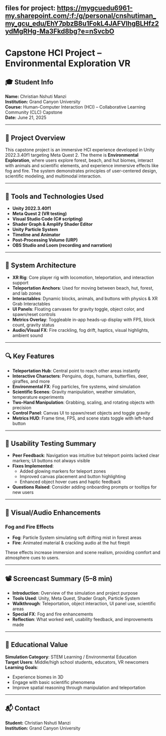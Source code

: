 

## files for project: https://mygcuedu6961-my.sharepoint.com/:f:/g/personal/cnshutiman_my_gcu_edu/EhY7pbzB8u1FokL4JAFVlhgBLHfz2ydMgRHg-Ma3Fkd8bg?e=nSvcbO
# Capstone HCI Project – Environmental Exploration VR

## 🎓 Student Info
**Name:** Christian Nshuti Manzi  
**Institution:** Grand Canyon University  
**Course:** Human-Computer Interaction (HCI) – Collaborative Learning Community (CLC) Capstone  
**Date:** June 21, 2025

---

## 📌 Project Overview

This capstone project is an immersive HCI experience developed in Unity 2022.3.40f1 targeting Meta Quest 2. The theme is **Environmental Exploration**, where users explore forest, beach, and hut biomes, interact with animals and scientific elements, and experience immersive effects like fog and fire. The system demonstrates principles of user-centered design, scientific modeling, and multimodal interaction.

---

## 🧰 Tools and Technologies Used

- **Unity 2022.3.40f1**
- **Meta Quest 2 (VR testing)**
- **Visual Studio Code (C# scripting)**
- **Shader Graph & Amplify Shader Editor**
- **Unity Particle System**
- **Timeline and Animator**
- **Post-Processing Volume (URP)**
- **OBS Studio and Loom (recording and narration)**

---

## 🧱 System Architecture

- **XR Rig**: Core player rig with locomotion, teleportation, and interaction support
- **Teleportation Anchors**: Used for moving between beach, hut, forest, and lab zones
- **Interactables**: Dynamic blocks, animals, and buttons with physics & XR Grab Interactables
- **UI Panels**: Floating canvases for gravity toggle, object color, and spawn/reset controls
- **Metrics Overlay**: Toggleable in-app heads-up display with FPS, block count, gravity status
- **Audio/Visual FX**: Fire crackling, fog drift, haptics, visual highlights, ambient sound

---

## 🔍 Key Features

- **Teleportation Hub**: Central point to reach other areas instantly
- **Interactive Characters**: Penguins, dogs, humans, butterflies, deer, giraffes, and more
- **Environmental FX**: Fog particles, fire systems, wind simulation
- **Scientific Scenes**: Gravity manipulation, weather simulation, temperature experiments
- **Two-Hand Manipulation**: Grabbing, scaling, and rotating objects with precision
- **Control Panel**: Canvas UI to spawn/reset objects and toggle gravity
- **Metrics HUD**: Frame time, FPS, and scene stats toggle with left-hand button

---

## 🧪 Usability Testing Summary

- **Peer Feedback**: Navigation was intuitive but teleport points lacked clear markers; UI buttons not always visible
- **Fixes Implemented**:
  - Added glowing markers for teleport zones
  - Improved canvas placement and button highlighting
  - Enhanced object hover cues and haptic feedback
- **Questions Raised**: Consider adding onboarding prompts or tooltips for new users

---

## 🎨 Visual/Audio Enhancements

### Fog and Fire Effects

- **Fog**: Particle System simulating soft drifting mist in forest areas
- **Fire**: Animated material & crackling audio at the hut firepit

These effects increase immersion and scene realism, providing comfort and atmosphere cues to users.

---

## 📽️ Screencast Summary (5–8 min)

- **Introduction**: Overview of the simulation and project purpose
- **Tools Used**: Unity, Meta Quest, Shader Graph, Particle System
- **Walkthrough**: Teleportation, object interaction, UI panel use, scientific areas
- **Special FX**: Fog and fire enhancements
- **Reflection**: What worked well, usability feedback, and improvements made

---

## 🧠 Educational Value

**Simulation Category**: STEM Learning / Environmental Education  
**Target Users**: Middle/high school students, educators, VR newcomers  
**Learning Goals**:
- Experience biomes in 3D
- Engage with basic scientific phenomena
- Improve spatial reasoning through manipulation and teleportation

---



## 📬 Contact

**Student:** Christian Nshuti Manzi   
**Institution:** Grand Canyon University  

